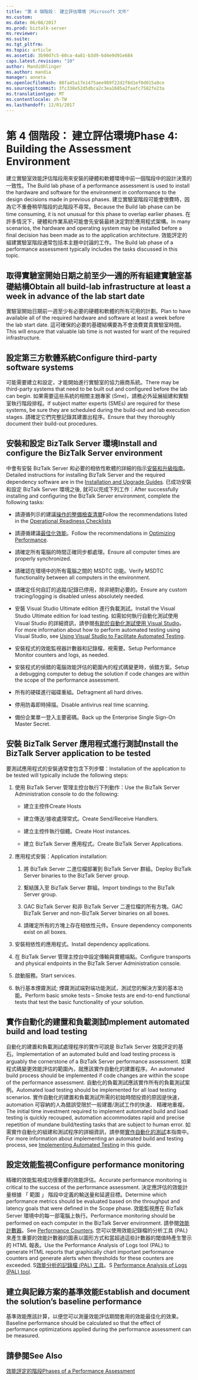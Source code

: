 ```yaml
---
title: "第 4 個階段： 建立評估環境 |Microsoft 文件"
ms.custom: 
ms.date: 06/08/2017
ms.prod: biztalk-server
ms.reviewer: 
ms.suite: 
ms.tgt_pltfrm: 
ms.topic: article
ms.assetid: 3b90d7c5-60ca-4a81-b3d9-6d4e9d91e684
caps.latest.revision: "10"
author: MandiOhlinger
ms.author: mandia
manager: anneta
ms.openlocfilehash: 88fa45a17e1475aee989f22d2f8d1ef0d015a9ce
ms.sourcegitcommit: 3fc338e52d5dbca2c3ea1685a2faafc7582fe23a
ms.translationtype: MT
ms.contentlocale: zh-TW
ms.lasthandoff: 12/01/2017
---
```

# <a name="phase-4-building-the-assessment-environment"></a><span data-ttu-id="8e203-102">第 4 個階段： 建立評估環境</span><span class="sxs-lookup"><span data-stu-id="8e203-102">Phase 4: Building the Assessment Environment</span></span>
<span data-ttu-id="8e203-103">建立實驗室效能評估階段用來安裝的硬體和軟體環境中前一個階段中的設計決策的一致性。</span><span class="sxs-lookup"><span data-stu-id="8e203-103">The Build lab phase of a performance assessment is used to install the hardware and software for the environment in conformance to the design decisions made in previous phases.</span></span> <span data-ttu-id="8e203-104">建立實驗室階段可能會很費時，因為它不重疊稍早階段的此階段不尋常。</span><span class="sxs-lookup"><span data-stu-id="8e203-104">Because the Build lab phase can be time consuming, it is not unusual for this phase to overlap earlier phases.</span></span> <span data-ttu-id="8e203-105">在許多情況下，硬體和作業系統可能會先安裝最終決定對於應用程式架構。</span><span class="sxs-lookup"><span data-stu-id="8e203-105">In many scenarios, the hardware and operating system may be installed before a final decision has been made as to the application architecture.</span></span> <span data-ttu-id="8e203-106">效能評定的組建實驗室階段通常包括本主題中討論的工作。</span><span class="sxs-lookup"><span data-stu-id="8e203-106">The Build lab phase of a performance assessment typically includes the tasks discussed in this topic.</span></span>  
  
## <a name="obtain-all-build-lab-infrastructure-at-least-a-week-in-advance-of-the-lab-start-date"></a><span data-ttu-id="8e203-107">取得實驗室開始日期之前至少一週的所有組建實驗室基礎結構</span><span class="sxs-lookup"><span data-stu-id="8e203-107">Obtain all build-lab infrastructure at least a week in advance of the lab start date</span></span>  
 <span data-ttu-id="8e203-108">實驗室開始日期前一週至少有必要的硬體和軟體的所有可用的計劃。</span><span class="sxs-lookup"><span data-stu-id="8e203-108">Plan to have available all of the required hardware and software at least a week before the lab start date.</span></span> <span data-ttu-id="8e203-109">這可確保的必要的基礎結構要為不會浪費寶貴實驗室時間。</span><span class="sxs-lookup"><span data-stu-id="8e203-109">This will ensure that valuable lab time is not wasted for want of the required infrastructure.</span></span>  
  
## <a name="configure-third-party-software-systems"></a><span data-ttu-id="8e203-110">設定第三方軟體系統</span><span class="sxs-lookup"><span data-stu-id="8e203-110">Configure third-party software systems</span></span>  
 <span data-ttu-id="8e203-111">可能需要建立和設定，才能開始進行實驗室的協力廠商系統。</span><span class="sxs-lookup"><span data-stu-id="8e203-111">There may be third-party systems that need to be built out and configured before the lab can begin.</span></span> <span data-ttu-id="8e203-112">如果需要這些系統的相關主題專家 (Sme)，請務必外延展組建和實驗室執行階段排程。</span><span class="sxs-lookup"><span data-stu-id="8e203-112">If subject matter experts (SMEs) are required for these systems, be sure they are scheduled during the build-out and lab execution stages.</span></span> <span data-ttu-id="8e203-113">請確定它們完整記錄其建置出程序。</span><span class="sxs-lookup"><span data-stu-id="8e203-113">Ensure that they thoroughly document their build-out procedures.</span></span>  
  
## <a name="install-and-configure-the-biztalk-server-environment"></a><span data-ttu-id="8e203-114">安裝和設定 BizTalk Server 環境</span><span class="sxs-lookup"><span data-stu-id="8e203-114">Install and configure the BizTalk Server environment</span></span>  
 <span data-ttu-id="8e203-115">中會有安裝 BizTalk Server 和必要的相依性軟體的詳細的指示[安裝和升級指南](../install-and-config-guides/biztalk-server-what-s-new-installation-configuration-and-upgrade.md)。</span><span class="sxs-lookup"><span data-stu-id="8e203-115">Detailed instructions for installing BizTalk Server and the required dependency software are in the [Installation and Upgrade Guides](../install-and-config-guides/biztalk-server-what-s-new-installation-configuration-and-upgrade.md).</span></span> <span data-ttu-id="8e203-116">已成功安裝和設定 BizTalk Server 環境之後, 就可以完成下列工作：</span><span class="sxs-lookup"><span data-stu-id="8e203-116">After successfully installing and configuring the BizTalk Server environment, complete the following tasks:</span></span>  
  
-   <span data-ttu-id="8e203-117">請遵循列示的建議[操作的整備檢查清單](operational-readiness-checklists.md)</span><span class="sxs-lookup"><span data-stu-id="8e203-117">Follow the recommendations listed in the [Operational Readiness Checklists](operational-readiness-checklists.md)</span></span>
  
-   <span data-ttu-id="8e203-118">請遵循建議[最佳化效能](../technical-guides/optimizing-performance.md)。</span><span class="sxs-lookup"><span data-stu-id="8e203-118">Follow the recommendations in [Optimizing Performance](../technical-guides/optimizing-performance.md).</span></span>  
  
-   <span data-ttu-id="8e203-119">請確定所有電腦的時間正確同步都處理。</span><span class="sxs-lookup"><span data-stu-id="8e203-119">Ensure all computer times are properly synchronized.</span></span>  
  
-   <span data-ttu-id="8e203-120">請確認在環境中的所有電腦之間的 MSDTC 功能。</span><span class="sxs-lookup"><span data-stu-id="8e203-120">Verify MSDTC functionality between all computers in the environment.</span></span>  
  
-   <span data-ttu-id="8e203-121">請確定任何自訂的追蹤/記錄已停用，除非絕對必要的。</span><span class="sxs-lookup"><span data-stu-id="8e203-121">Ensure any custom tracing/logging is disabled unless absolutely needed.</span></span>  
  
-   <span data-ttu-id="8e203-122">安裝 Visual Studio Ultimate edition 進行負載測試。</span><span class="sxs-lookup"><span data-stu-id="8e203-122">Install the Visual Studio Ultimate edition for load testing.</span></span>  <span data-ttu-id="8e203-123">如需如何執行自動化測試使用 Visual Studio 的詳細資訊，請參閱[有助於自動化測試使用 Visual Studio](../technical-guides/using-visual-studio-to-facilitate-automated-testing.md)。</span><span class="sxs-lookup"><span data-stu-id="8e203-123">For more information about how to perform automated testing using Visual Studio, see [Using Visual Studio to Facilitate Automated Testing](../technical-guides/using-visual-studio-to-facilitate-automated-testing.md).</span></span>  
  
-   <span data-ttu-id="8e203-124">安裝程式的效能監視器計數器和記錄檔，視需要。</span><span class="sxs-lookup"><span data-stu-id="8e203-124">Setup Performance Monitor counters and logs, as needed.</span></span>  
  
-   <span data-ttu-id="8e203-125">安裝程式的偵錯的電腦效能評估的範圍內的程式碼變更時，偵錯方案。</span><span class="sxs-lookup"><span data-stu-id="8e203-125">Setup a debugging computer to debug the solution if code changes are within the scope of the performance assessment.</span></span>  
  
-   <span data-ttu-id="8e203-126">所有的硬碟進行磁碟重組。</span><span class="sxs-lookup"><span data-stu-id="8e203-126">Defragment all hard drives.</span></span>  
  
-   <span data-ttu-id="8e203-127">停用防毒即時掃描。</span><span class="sxs-lookup"><span data-stu-id="8e203-127">Disable antivirus real time scanning.</span></span>  
  
-   <span data-ttu-id="8e203-128">備份企業單一登入主要密碼。</span><span class="sxs-lookup"><span data-stu-id="8e203-128">Back up the Enterprise Single Sign-On Master Secret.</span></span>  
  
## <a name="install-the-biztalk-server-application-to-be-tested"></a><span data-ttu-id="8e203-129">安裝 BizTalk Server 應用程式進行測試</span><span class="sxs-lookup"><span data-stu-id="8e203-129">Install the BizTalk Server application to be tested</span></span>  
 <span data-ttu-id="8e203-130">要測試應用程式的安裝通常會包含下列步驟：</span><span class="sxs-lookup"><span data-stu-id="8e203-130">Installation of the application to be tested will typically include the following steps:</span></span>  
  
1.  <span data-ttu-id="8e203-131">使用 BizTalk Server 管理主控台執行下列動作：</span><span class="sxs-lookup"><span data-stu-id="8e203-131">Use the BizTalk Server Administration console to do the following:</span></span>  
  
    -   <span data-ttu-id="8e203-132">建立主控件</span><span class="sxs-lookup"><span data-stu-id="8e203-132">Create Hosts</span></span>  
  
    -   <span data-ttu-id="8e203-133">建立傳送/接收處理常式。</span><span class="sxs-lookup"><span data-stu-id="8e203-133">Create Send/Receive Handlers.</span></span>  
  
    -   <span data-ttu-id="8e203-134">建立主控件執行個體。</span><span class="sxs-lookup"><span data-stu-id="8e203-134">Create Host instances.</span></span>  
  
    -   <span data-ttu-id="8e203-135">建立 BizTalk Server 應用程式。</span><span class="sxs-lookup"><span data-stu-id="8e203-135">Create BizTalk Server Applications.</span></span>  
  
2.  <span data-ttu-id="8e203-136">應用程式安裝：</span><span class="sxs-lookup"><span data-stu-id="8e203-136">Application installation:</span></span>  
  
    1.  <span data-ttu-id="8e203-137">將 BizTalk Server 二進位檔部署到 BizTalk Server 群組。</span><span class="sxs-lookup"><span data-stu-id="8e203-137">Deploy BizTalk Server binaries to the BizTalk Server group.</span></span>  
  
    2.  <span data-ttu-id="8e203-138">繫結匯入至 BizTalk Server 群組。</span><span class="sxs-lookup"><span data-stu-id="8e203-138">Import bindings to the BizTalk Server group.</span></span>  
  
    3.  <span data-ttu-id="8e203-139">GAC BizTalk Server 和非 BizTalk Server 二進位檔的所有方塊。</span><span class="sxs-lookup"><span data-stu-id="8e203-139">GAC BizTalk Server and non-BizTalk Server binaries on all boxes.</span></span>  
  
    4.  <span data-ttu-id="8e203-140">請確定所有的方塊上存在相依性元件。</span><span class="sxs-lookup"><span data-stu-id="8e203-140">Ensure dependency components exist on all boxes.</span></span>  
  
3.  <span data-ttu-id="8e203-141">安裝相依性的應用程式。</span><span class="sxs-lookup"><span data-stu-id="8e203-141">Install dependency applications.</span></span>  
  
4.  <span data-ttu-id="8e203-142">在 BizTalk Server 管理主控台中設定傳輸與實體端點。</span><span class="sxs-lookup"><span data-stu-id="8e203-142">Configure transports and physical endpoints in the BizTalk Server Administration console.</span></span>  
  
5.  <span data-ttu-id="8e203-143">啟動服務。</span><span class="sxs-lookup"><span data-stu-id="8e203-143">Start services.</span></span>  
  
6.  <span data-ttu-id="8e203-144">執行基本煙霧測試; 煙霧測試端對端功能測試，測試您的解決方案的基本功能。</span><span class="sxs-lookup"><span data-stu-id="8e203-144">Perform basic smoke tests – Smoke tests are end-to-end functional tests that test the basic functionality of your solution.</span></span>  
  
## <a name="implement-automated-build-and-load-testing"></a><span data-ttu-id="8e203-145">實作自動化的建置和負載測試</span><span class="sxs-lookup"><span data-stu-id="8e203-145">Implement automated build and load testing</span></span>  
 <span data-ttu-id="8e203-146">自動化的建置和負載測試處理程序的實作可說是 BizTalk Server 效能評定的基石。</span><span class="sxs-lookup"><span data-stu-id="8e203-146">Implementation of an automated build and load testing process is arguably the cornerstone of a BizTalk Server performance assessment.</span></span> <span data-ttu-id="8e203-147">如果程式碼變更效能評估的範圍內，就應該實作自動化的建置程序。</span><span class="sxs-lookup"><span data-stu-id="8e203-147">An automated build process should be implemented if code changes are within the scope of the performance assessment.</span></span> <span data-ttu-id="8e203-148">自動化的負載測試應該實作所有的負載測試案例。</span><span class="sxs-lookup"><span data-stu-id="8e203-148">Automated load testing should be implemented for all load testing scenarios.</span></span> <span data-ttu-id="8e203-149">實作自動化的建置和負載測試所需的初始時間投資的原因是快速，automation 可容納的人為錯誤受限於一般建置/測試工作的快速、 精確地重複。</span><span class="sxs-lookup"><span data-stu-id="8e203-149">The initial time investment required to implement automated build and load testing is quickly recouped, automation accommodates rapid and precise repetition of mundane build/testing tasks that are subject to human error.</span></span> <span data-ttu-id="8e203-150">如需實作自動化的組建和測試程序的詳細資訊，請參閱[實作自動化的測試](../technical-guides/implementing-automated-testing.md)本指南中。</span><span class="sxs-lookup"><span data-stu-id="8e203-150">For more information about implementing an automated build and testing process, see [Implementing Automated Testing](../technical-guides/implementing-automated-testing.md) in this guide.</span></span>  
  
## <a name="configure-performance-monitoring"></a><span data-ttu-id="8e203-151">設定效能監視</span><span class="sxs-lookup"><span data-stu-id="8e203-151">Configure performance monitoring</span></span>  
 <span data-ttu-id="8e203-152">精確的效能監視成功很重要的效能評估。</span><span class="sxs-lookup"><span data-stu-id="8e203-152">Accurate performance monitoring is critical to the success of the performance assessment.</span></span> <span data-ttu-id="8e203-153">決定應評估的效能計量根據 「 範圍 」 階段中定義的輸送量和延遲目標。</span><span class="sxs-lookup"><span data-stu-id="8e203-153">Determine which performance metrics should be evaluated based on the throughput and latency goals that were defined in the Scope phase.</span></span> <span data-ttu-id="8e203-154">效能監視應在 BizTalk Server 環境中的每一部電腦上執行。</span><span class="sxs-lookup"><span data-stu-id="8e203-154">Performance monitoring should be performed on each computer in the BizTalk Server environment.</span></span> <span data-ttu-id="8e203-155">請參閱[效能計數器](../core/performance-counters.md)。</span><span class="sxs-lookup"><span data-stu-id="8e203-155">See [Performance Counters](../core/performance-counters.md).</span></span> <span data-ttu-id="8e203-156">您可以使用效能記錄檔的分析工具 (PAL) 來產生重要的效能計數器的圖表以圖形方式和當超過這些計數器的閾值時產生警示的 HTML 報表。</span><span class="sxs-lookup"><span data-stu-id="8e203-156">Use the Performance Analysis of Logs tool (PAL) to generate HTML reports that graphically chart important performance counters and generate alerts when thresholds for these counters are exceeded.</span></span> <span data-ttu-id="8e203-157">S[效能分析的記錄檔 (PAL) 工具](https://github.com/clinthuffman/PAL)。</span><span class="sxs-lookup"><span data-stu-id="8e203-157">S [Performance Analysis of Logs (PAL) tool](https://github.com/clinthuffman/PAL).</span></span>  
  
## <a name="establish-and-document-the-solutions-baseline-performance"></a><span data-ttu-id="8e203-158">建立與記錄方案的基準效能</span><span class="sxs-lookup"><span data-stu-id="8e203-158">Establish and document the solution’s baseline performance</span></span>  
 <span data-ttu-id="8e203-159">基準效能應該計算，以便您可以測量效能評估期間套用的效能最佳化的效果。</span><span class="sxs-lookup"><span data-stu-id="8e203-159">Baseline performance should be calculated so that the effect of performance optimizations applied during the performance assessment can be measured.</span></span>  
  
## <a name="see-also"></a><span data-ttu-id="8e203-160">請參閱</span><span class="sxs-lookup"><span data-stu-id="8e203-160">See Also</span></span>  
 [<span data-ttu-id="8e203-161">效能評定的階段</span><span class="sxs-lookup"><span data-stu-id="8e203-161">Phases of a Performance Assessment</span></span>](../technical-guides/phases-of-a-performance-assessment.md)